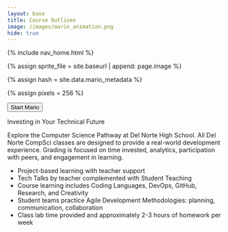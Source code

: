 ```yaml
---
layout: base
title: Course Outlines
image: /images/mario_animation.png
hide: true
---
```


<!-- Liquid: statements -->

<!-- Include submenu from _includes to top of pages -->
{% include nav_home.html %}
<!--- Concatenation of site URL to frontmatter image  --->
{% assign sprite_file = site.baseurl | append: page.image %}
<!--- Hash is a list variable containing mario metadata for sprite --->
{% assign hash = site.data.mario_metadata %}  
<!--- Size width/height of Sprit images --->
{% assign pixels = 256 %} 

<!--- HTML for page contains <p> tag named "Mario" and class properties for a "sprite"  -->

<button onclick="startMario()">Start Mario</button>

<p id="mario" class="sprite" style="display: none;"></p>
  
<!--- Embedded Cascading Style Sheet (CSS) rules, define how HTML elements look --->
<style>

  /* CSS style rules for the id and class of the sprite... */
  .sprite {
    height: {{pixels}}px;
    width: {{pixels}}px;
    background-image: url('{{sprite_file}}');
    background-repeat: no-repeat;
  }

  /* Background position of sprite element */
  #mario {
    background-position: calc({{mario_metadata["Walk"].col}} * {{pixels}} * -1px) calc({{mario_metadata["Walk"].row}} * {{pixels}}* -1px);
  }
</style>

<!--- Embedded executable code--->
<script>
  ////////// convert YML hash to JavaScript key:value objects /////////

  var mario_metadata = {}; // Key, value object
  {% for key in hash %}  
  
  var key = "{{key | first}}"  // Key
  var values = {} // Values object
  values["row"] = {{key.row}}
  values["col"] = {{key.col}}
  values["frames"] = {{key.frames}}
  mario_metadata[key] = values; // Key with values added

  {% endfor %}

  ////////// game object for player /////////

  class Mario {
    constructor(meta_data) {
      this.tID = null;  // Capture setInterval() task ID
      this.positionX = 0;  // Current position of sprite in X direction
      this.currentSpeed = 0;
      this.marioElement = document.getElementById("mario"); // HTML element of sprite
      this.pixels = {{pixels}}; // Pixel offset of images in the sprite, set by liquid constant
      this.interval = 100; // Animation time interval
      this.obj = meta_data;
      this.marioElement.style.position = "absolute";
    }

    animate(obj, speed) {
      let frame = 0;
      const row = obj.row * this.pixels;
      this.currentSpeed = speed;

      this.tID = setInterval(() => {
        const col = (frame + obj.col) * this.pixels;
        this.marioElement.style.backgroundPosition = `-${col}px -${row}px`;
        this.marioElement.style.left = `${this.positionX}px`;

        this.positionX += speed;
        frame = (frame + 1) % obj.frames;

        const viewportWidth = window.innerWidth;
        if (this.positionX > viewportWidth - this.pixels) {
          document.documentElement.scrollLeft = this.positionX - viewportWidth + this.pixels;
        }
      }, this.interval);
    }

    startWalkingRight() {
      this.stopAnimate();
      this.animate(this.obj["Walk"], 3);
    }

    startRunningRight() {
      this.stopAnimate();
      this.animate(this.obj["Run1"], 6);
    }

    startWalkingLeft() {
      this.stopAnimate();
      this.animate(this.obj["WalkL"], -3);  // Negative speed for left movement
    }

    startRunningLeft() {
      this.stopAnimate();
      this.animate(this.obj["Run1L"], -6);  // Negative speed for left movement
    }

    startPuffing() {
      this.stopAnimate();
      this.animate(this.obj["Puff"], 0);
    }

    startCheering() {
      this.stopAnimate();
      this.animate(this.obj["Cheer"], 0);
    }

    startFlipping() {
      this.stopAnimate();
      this.animate(this.obj["Flip"], 0);
    }

    startResting() {
      this.stopAnimate();
      this.animate(this.obj["Rest"], 0);
    }

    stopAnimate() {
      clearInterval(this.tID);
    }
  }

  const mario = new Mario(mario_metadata);

  ////////// event control /////////

  function startMario() {
    document.getElementById("mario").style.display = "block";
    mario.startResting();
  }

  // Event control
  window.addEventListener("keydown", (event) => {
    if (event.key === "ArrowRight") {
      event.preventDefault();
        if (mario.currentSpeed === 0 || mario.currentSpeed === -3 || mario.currentSpeed === -6) {
          mario.startWalkingRight();
        } else if (mario.currentSpeed === 3) {
          mario.startRunningRight();
        }
      }
    } else if (event.key === "ArrowLeft") {
      event.preventDefault();
      if (mario.currentSpeed === 0 || mario.currentSpeed === 3 || mario.currentSpeed === 6) {
          mario.startWalkingLeft();
        } else if (mario.currentSpeed === -3) {
          mario.startRunningLeft();
        }
      }
    } else if (event.key === "c") {
      event.preventDefault();
      mario.startCheering();
    } else if (event.key === "p") {
      event.preventDefault();
      mario.startPuffing();
    } else if (event.key === "f") {
      event.preventDefault();
      mario.startFlipping();
    } else if (event.key === "r") {
      event.preventDefault();
      mario.startResting();
    }
  });

</script>

Investing in Your Technical Future

Explore the Computer Science Pathway at Del Norte High School. All Del Norte CompSci classes are designed to provide a real-world development experience. Grading is focused on time invested, analytics, participation with peers, and engagement in learning.

- Project-based learning with teacher support
- Tech Talks by teacher complemented with Student Teaching
- Course learning includes Coding Languages, DevOps, GitHub, Research, and Creativity
- Student teams practice Agile Development Methodologies: planning, communication, collaboration
- Class lab time provided and approximately 2-3 hours of homework per week
